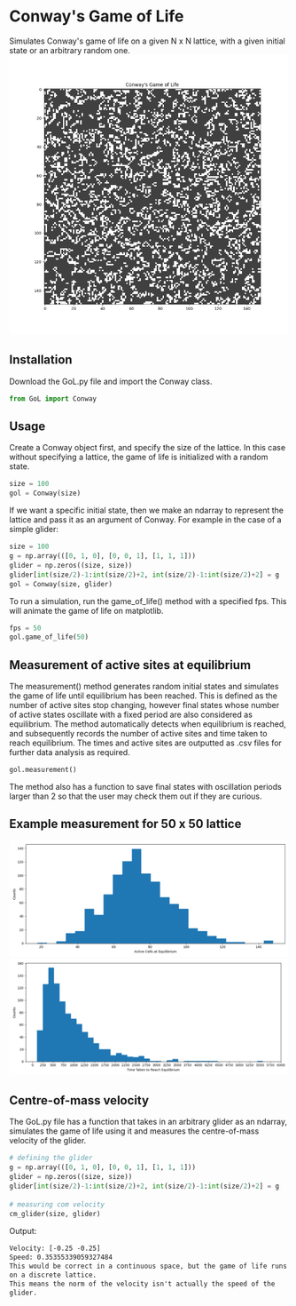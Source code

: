 # Conway's Game of Life
Simulates Conway's game of life on a given N x N lattice, with a given initial state or an arbitrary random one.
![Conway Simulation](conway.gif)

## Installation
Download the GoL.py file and import the Conway class.
```python
from GoL import Conway
```

## Usage
Create a Conway object first, and specify the size of the lattice. In this case without specifying a lattice, the game of life is initialized with a random state.
```python
size = 100
gol = Conway(size)
```
If we want a specific initial state, then we make an ndarray to represent the lattice and pass it as an argument of Conway. For example in the case of a simple glider:
```python
size = 100
g = np.array(([0, 1, 0], [0, 0, 1], [1, 1, 1]))
glider = np.zeros((size, size))
glider[int(size/2)-1:int(size/2)+2, int(size/2)-1:int(size/2)+2] = g
gol = Conway(size, glider)
```
To run a simulation, run the game_of_life() method with a specified fps. This will animate the game of life on matplotlib.
```python
fps = 50
gol.game_of_life(50)
```

## Measurement of active sites at equilibrium
The measurement() method generates random initial states and simulates the game of life until equilibrium has been reached. This is defined as the number of active sites stop changing, however final states whose number of active states oscillate with a fixed period are also considered as equilibrium. The method automatically detects when equilibrium is reached, and subsequently records the number of active sites and time taken to reach equilibrium. The times and active sites are outputted as .csv files for further data analysis as required.
```python
gol.measurement()
```
The method also has a function to save final states with oscillation periods larger than 2 so that the user may check them out if they are curious. 

## Example measurement for 50 x 50 lattice
![active](active.png)
![times](times.png)

## Centre-of-mass velocity
The GoL.py file has a function that takes in an arbitrary glider as an ndarray, simulates the game of life using it and measures the centre-of-mass velocity of the glider.
```python
# defining the glider
g = np.array(([0, 1, 0], [0, 0, 1], [1, 1, 1]))
glider = np.zeros((size, size))
glider[int(size/2)-1:int(size/2)+2, int(size/2)-1:int(size/2)+2] = g

# measuring com velocity
cm_glider(size, glider)
```
Output:
```
Velocity: [-0.25 -0.25]
Speed: 0.35355339059327484
This would be correct in a continuous space, but the game of life runs on a discrete lattice.
This means the norm of the velocity isn't actually the speed of the glider.
```

